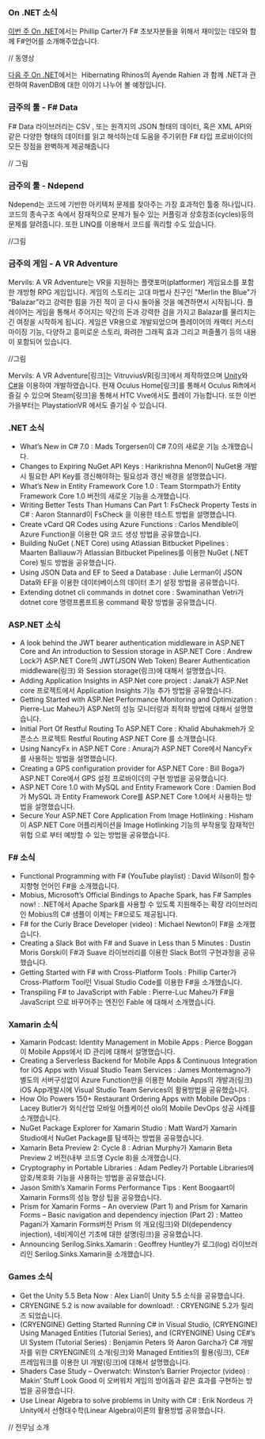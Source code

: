 ### On .NET 소식
[이번 주 On .NET](https://channel9.msdn.com/Shows/On-NET/Phillip-Carter-F)에서는 Phillip Carter가 F# 초보자분들을 위해서 재미있는 데모와 함께 F#언어를 소개해주었습니다.

// 동영상

[다음 주 On .NET]()에서는  Hibernating Rhinos의 Ayende Rahien 과 함께 .NET과 관련하여 RavenDB에 대한 이야기 나누어 볼 예정입니다.

### 금주의 툴 - F# Data
 F# Data 라이브러리는 CSV , 또는 원격지의 JSON 형태의 데이터, 혹은 XML API와 같은 다양한 형태의 데이터를 읽고 해석하는데 도움을 주기위한 F# 타입 프로바이더의 모든 장점을 완벽하게 제공해줍니다

// 그림

### 금주의 툴  - Ndepend
Ndepend는 코드에 기반한 아키텍처 문제를 찾아주는 가장 효과적인 툴중 하나입니다. 코드의 종속구조 속에서 잠재적으로 문제가 될수 있는 커플링과 상호참조(cycles)등의 문제를 알려줍니다. 또한 LINQ를 이용해서 코드를 쿼리할 수도 있습니다.

//그림


### 금주의 게임 - A VR Adventure
Mervils: A VR Adventure는 VR을 지원하는 플랫포머(platformer) 게임요소를 포함한 개방형 RPG 게임입니다.  게임의 스토리는 고대 마법사 친구인 "Merlin the Blue"가 “Balazar”라고 강력한 힘을 가진 적이 곧 다시 돌아올 것을 예견하면서 시작됩니다. 플레이어는 게임을 통해서 주어지는 약간의 돈과 강력한 검을 가지고 Balazar를 물리치는 긴 여정을 시작하게 됩니다. 게임은 VR용으로 개발되었으며 플레이어의 캐랙터 커스터마이징 기능, 다양하고 흥미로운 스토리, 화려한 그래픽 효과 그리고 퍼즐풀기 등의 내용이 포함되어 있습니다.

//그림

Mervils: A VR Adventure[링크]는 VitruviusVR[링크]에서 제작하였으며 [Unity](http://unity3d.com/)와 [C#](https://channel9.msdn.com/Series/C-Sharp-Fundamentals-Development-for-Absolute-Beginners)을 이용하여 개발하였습니다. 현재 Oculus Home[링크]를 통해서 
Oculus Rift에서 즐길 수 있으며 Steam[링크]을 통해서 HTC Vive에서도 플레이 가능합니다. 또한 이번 가을부터는 PlaystationVR 에서도 즐기실 수 있습니다.

### .NET 소식
* What’s New in C# 7.0 : Mads Torgersen이  C# 7.0의 새로운 기능 소개했습니다.
* Changes to Expiring NuGet API Keys : Harikrishna Menon이 NuGet용 개발시 필요한 API Key를 갱신해야하는 필요성과 갱신 배경을 설명했습니다.
* What’s New in Entity Framework Core 1.0 : Team Stormpath가 Entity Framework Core 1.0 버전의 새로운 기능을 소개했습니다.
* Writing Better Tests Than Humans Can Part 1: FsCheck Property Tests in C# : Aaron Stannard이 FsCheck 을 이용한 테스트 방법을 설명했습니다.
* Create vCard QR Codes using Azure Functions : Carlos Mendible이 Azure Function을 이용한 QR 코드 생성 방법을 공유했습니다.
* Building NuGet (.NET Core) using Atlassian Bitbucket Pipelines : Maarten Balliauw가 Atlassian Bitbucket Pipelines를 이용한 NuGet (.NET Core) 빌드 방법을 공유했습니다.
* Using JSON Data and EF to Seed a Database : Julie Lerman이 JSON Data와 EF을 이용한 데이터베이스의 데이터 초기 설정 방법을 공유했습니다.
* Extending dotnet cli commands in dotnet core : Swaminathan Vetri가  dotnet core 명령프롬프트용 command 확장 방법을 공유했습니다.

### ASP.NET 소식
* A look behind the JWT bearer authentication middleware in ASP.NET Core and An introduction to Session storage in ASP.NET Core : Andrew Lock가  ASP.NET Core의 JWT(JSON Web Token) Bearer Authentication middleware(링크) 와 Session storage(링크)에 대해서 설명했습니다.
* Adding Application Insights in ASP.Net core project : Janak가 ASP.Net core 프로젝트에서 Application Insights 기능 추가 방법을 공유했습니다.
* Getting Started with ASP.Net Performance Monitoring and Optimization : Pierre-Luc Maheu가 ASP.Net의 성능 모니터링과 최적화 방법에 대해서 설명했습니다.
* Initial Port Of Restful Routing To ASP.NET Core : Khalid Abuhakmeh가 오픈소스 프로젝트 Restful Routing ASP.NET Core 를 소개했습니다.
* Using NancyFx in ASP.NET Core : Anuraj가 ASP.NET Core에서 NancyFx 를 사용하는 방법을 설명했습니다.
* Creating a GPS configuration provider for ASP.NET Core : Bill Boga가 ASP.NET Core에서 GPS 설정 프로바이더의 구현 방법을 공유했습니다.
* ASP.NET Core 1.0 with MySQL and Entity Framework Core : Damien Bod가 MySQL 과 Entity Framework Core를 ASP.NET Core 1.0에서 사용하는 방법을 설명했습니다.
* Secure Your ASP.NET Core Application From Image Hotlinking : Hisham이 ASP.NET Core 어플리케이션을 Image Hotlinking 기능의 부작용및 잠재적인 위헙 으로 부터 예방할 수 있는 방법을 공유했습니다.

### F# 소식
* Functional Programming with F# (YouTube playlist) : David Wilson이  함수 지향형 언어인 F#을 소개했습니다.
* Mobius, Microsoft’s Official Bindings to Apache Spark, has F# Samples now! :  .NET에서 Apache Spark를 사용할 수 있도록 지원해주는 확장 라이브러리인 Mobius의 C# 샘플이  이제는 F#으로도 제공됩니다.
* F# for the Curly Brace Developer (video) : Michael Newton이 F#을 소개했습니다.
* Creating a Slack Bot with F# and Suave in Less than 5 Minutes : Dustin Moris Gorski이 F#과 Suave 라이브러리를  이용한 Slack Bot의 구현과정을 공유했습니다.
* Getting Started with F# with Cross-Platform Tools : Phillip Carter가 Cross-Platform Tool인  Visual Studio Code를 이용한  F#을 소개했습니다.
* Transpiling F# to JavaScript with Fable : Pierre-Luc Maheu가 F#을 JavaScript 으로 바꾸어주는 엔진인 Fable 에 대해서 소개했습니다.

### Xamarin 소식
* Xamarin Podcast: Identity Management in Mobile Apps : Pierce Boggan이 Mobile Apps에서 ID 관리에 대해서 설명했습니다.
* Creating a Serverless Backend for Mobile Apps & Continuous Integration for iOS Apps with Visual Studio Team Services : James Montemagno가 별도의 서버구성없이 Azure Function만을  이용한 Mobile Apps의 개발과(링크) iOS App개발시에 Visual Studio Team Services의 활용방법을 공유했습니다.
* How Olo Powers 150+ Restaurant Ordering Apps with Mobile DevOps : Lacey Butler가 외식산업 모바일 어플케이션 olo의 Mobile DevOps 성공 사례를 소개했습니다.
* NuGet Package Explorer for Xamarin Studio : Matt Ward가 Xamarin Studio에서 NuGet Package를 탐색하는 방법을 공유했습니다.
* Xamarin Beta Preview 2: Cycle 8 : Adrian Murphy가 Xamarin Beta Preview 2 버전(내부 코드명 Cycle 8)을 소개했습니다.
* Cryptography in Portable Libraries : Adam Pedley가 Portable Libraries에 암호/복호화 기능을 사용하는 방법을 공유했습니다.
* Jason Smith’s Xamarin Forms Performance Tips : Kent Boogaart이 Xamarin Forms의 성능 향상 팁을 공유했습니다.
* Prism for Xamarin Forms – An overview (Part 1) and Prism for Xamarin Forms – Basic navigation and dependency injection (Part 2) : Matteo Pagani가  Xamarin Forms버전 Prism 의 개요(링크)와  DI(dependency injection), 네비게이션 기초에 대한 설명(링크)을 공유했습니다. 
* Announcing Serilog.Sinks.Xamarin : Geoffrey Huntley가 로그(log) 라이브러리인 Serilog.Sinks.Xamarin을 소개했습니다.

### Games 소식
* Get the Unity 5.5 Beta Now : Alex Lian이 Unity 5.5 소식을 공유했습니다.
* CRYENGINE 5.2 is now available for download!. : CRYENGINE 5.2가 릴리즈 되었습니다.
* (CRYENGINE) Getting Started Running C# in Visual Studio, (CRYENGINE) Using Managed Entities (Tutorial Series), and (CRYENGINE) Using CE#’s UI System (Tutorial Series) : Benjamin Peters 와 Aaron Garcha가 C# 개발자를 위한 CRYENGINE의 소개(링크)와  Managed Entities의 활용(링크), CE#  프레임워크를 이용한 UI 개발(링크)에 대해서 설명했습니다.
* Shaders Case Study – Overwatch: Winston’s Barrier Projector (video) : Makin’ Stuff Look Good 이 오버워치 게임의 방어돔과 같은 효과를 구현하는 방법을 공유했습니다.
* Use Linear Algebra to solve problems in Unity with C# : Erik Nordeus 가 Unity에서 선형대수학(Linear Algebra)이론의 활용방법 공유했습니다.



// 전무님 소개
